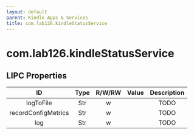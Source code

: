 ```yaml
---
layout: default
parent: Kindle Apps & Services
title: com.lab126.kindleStatusService
---
```


# com.lab126.kindleStatusService

## LIPC Properties

| ID                  | Type | R/W/RW | Value | Description |
|:-------------------:|:----:|:------:|:-----:|:-----------:|
| logToFile           | Str  | w      |       | TODO        |
| recordConfigMetrics | Str  | w      |       | TODO        |
| log                 | Str  | w      |       | TODO        |